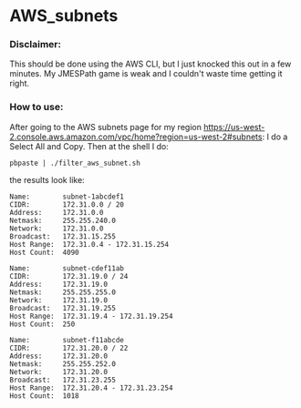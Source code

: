# AWS_subnets

### Disclaimer:
This should be done using the AWS CLI, but I just knocked this out in a few minutes. My JMESPath game is weak and I couldn't waste time getting it right.


### How to use:
After going to the AWS subnets page for my region https://us-west-2.console.aws.amazon.com/vpc/home?region=us-west-2#subnets: I do a Select All and Copy. Then at the shell I do:

    pbpaste | ./filter_aws_subnet.sh

the results look like:

    Name:        subnet-1abcdef1
    CIDR:        172.31.0.0 / 20
    Address:     172.31.0.0
    Netmask:     255.255.240.0
    Network:     172.31.0.0
    Broadcast:   172.31.15.255
    Host Range:  172.31.0.4 - 172.31.15.254
    Host Count:  4090

    Name:        subnet-cdef11ab
    CIDR:        172.31.19.0 / 24
    Address:     172.31.19.0
    Netmask:     255.255.255.0
    Network:     172.31.19.0
    Broadcast:   172.31.19.255
    Host Range:  172.31.19.4 - 172.31.19.254
    Host Count:  250

    Name:        subnet-f11abcde
    CIDR:        172.31.20.0 / 22
    Address:     172.31.20.0
    Netmask:     255.255.252.0
    Network:     172.31.20.0
    Broadcast:   172.31.23.255
    Host Range:  172.31.20.4 - 172.31.23.254
    Host Count:  1018
